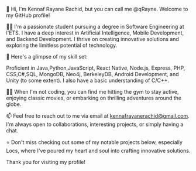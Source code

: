 👋 Hi, I'm Kennaf Rayane Rachid, but you can call me @qRayne. Welcome to my GitHub profile!

👨‍🎓 I'm a passionate student pursuing a degree in Software Engineering at l'ETS. I have a deep interest in Artificial Intelligence, Mobile Development, and Backend Development. I thrive on creating innovative solutions and exploring the limitless potential of technology.

🚀 Here's a glimpse of my skill set:

Proficient in Java,Python,JavaScript, React Native, Node.js, Express, PHP, CSS,C#,SQL, MongoDB, Neo4j, BerkeleyDB, Android Development, and Unity (to some extent). I also have a basic understanding of C/C++.

🧙‍♂️ When I'm not coding, you can find me hitting the gym to stay active, enjoying classic movies, or embarking on thrilling adventures around the globe.

📫 Feel free to reach out to me via email at kennafrayanerachid@gmail.com. I'm always open to collaborations, interesting projects, or simply having a chat.

⭐ Don't miss checking out some of my notable projects below, especially Locs, where I've poured my heart and soul into crafting innovative solutions.

Thank you for visiting my profile!

